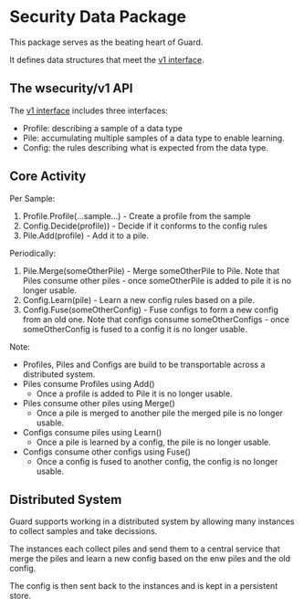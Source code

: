 # Security Data Package

This package serves as the beating heart of Guard.

It defines data structures that meet the [v1 interface](v1.go).

## The wsecurity/v1 API

The [v1 interface](v1.go) includes three interfaces:

- Profile: describing a sample of a data type
- Pile: accumulating multiple samples of a data type to enable learning.
- Config: the rules describing what is expected from the data type.

## Core Activity

Per Sample:

1. Profile.Profile(...sample...) - Create a profile from the sample
1. Config.Decide(profile))  - Decide if it conforms to the config rules
1. Pile.Add(profile)  - Add it to a pile.

Periodically:

1. Pile.Merge(someOtherPile) - Merge someOtherPile to Pile. Note that Piles consume other piles - once someOtherPile is added to pile it is no longer usable.
1. Config.Learn(pile) - Learn a new config rules based on a pile.
1. Config.Fuse(someOtherConfig) - Fuse configs to form a new config from an old one. Note that configs consume someOtherConfigs - once someOtherConfig is fused to a config it is no longer usable.

Note:

- Profiles, Piles and Configs are build to be transportable across a distributed system.
- Piles consume Profiles using Add()
  - Once a profile is added to Pile it is no longer usable.
- Piles consume other piles using Merge()
  - Once a pile is merged to another pile the merged pile is no longer usable.
- Configs consume piles using Learn()
  - Once a pile is learned by a config, the pile is no longer usable.
- Configs consume other configs using Fuse()
  - Once a config is fused to another config, the config is no longer usable.

## Distributed System

Guard supports working in a distributed system by allowing many instances to collect samples and take decissions.

The instances each collect piles and send them to a central service that merge the piles and learn a new config based on the enw piles and the old config.

The config is then sent back to the instances and is kept in a persistent store.
